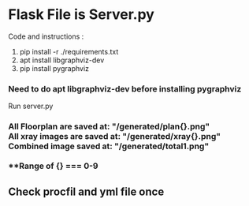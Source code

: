 Flask File is Server.py
======

Code and instructions :
1. pip install -r ./requirements.txt
2. apt install libgraphviz-dev
3. pip install pygraphviz

<h3>Need to do apt libgraphviz-dev before installing pygraphviz</h3>

Run server.py

<h3>All Floorplan are saved at: "/generated/plan{}.png"
<br>All xray images are saved at: "/generated/xray{}.png"
<br>Combined image saved at: "/generated/total1.png"
<br>
<br>
**Range of {} === 0-9</h3>

Check procfil and yml file once
------
